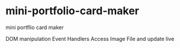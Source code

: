 # mini-portfolio-card-maker
mini portflio card maker


DOM manipulation
Event Handlers
Access Image File and update live

